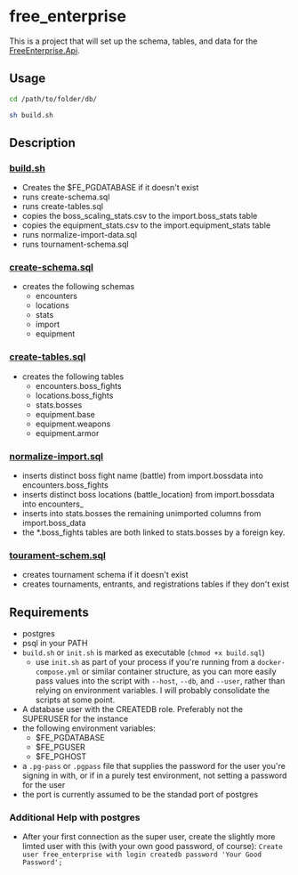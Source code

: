 # free_enterprise

This is a project that will set up the schema, tables, and data for the [FreeEnterprise.Api](https://github.com/Antidale/FreeEnterprise.Api).

## Usage

```sh
cd /path/to/folder/db/

sh build.sh
```

## Description
### [build.sh](./db/build.sh)
* Creates the $FE_PGDATABASE if it doesn't exist
* runs create-schema.sql
* runs create-tables.sql
* copies the boss_scaling_stats.csv to the import.boss_stats table
* copies the equipment_stats.csv to the import.equipment_stats table
* runs normalize-import-data.sql
* runs tournament-schema.sql

### [create-schema.sql](./db/scripts/create-schema.sql)
* creates the following schemas
	* encounters
	* locations
	* stats
	* import
	* equipment

### [create-tables.sql](./db/scripts/create-tables.sql)
* creates the following tables
	* encounters.boss_fights
	* locations.boss_fights
	* stats.bosses
	* equipment.base
	* equipment.weapons
	* equipment.armor

### [normalize-import.sql](./db/scripts/normalize-import.sql)
* inserts distinct boss fight name (battle) from import.bossdata into encounters.boss_fights
* inserts distinct boss locations (battle_location) from import.bossdata into encounters_
* inserts into stats.bosses the remaining unimported columns from import.boss_data
* the *.boss_fights tables are both linked to stats.bosses by a foreign key.

### [tourament-schem.sql](./db/scripts/tournament-schema.sql)
* creates tournament schema if it doesn't exist
* creates tournaments, entrants, and registrations tables if they don't exist

## Requirements
* postgres
* psql in your PATH
* `build.sh` or `init.sh` is marked as executable (`chmod +x build.sql`)
  * use `init.sh` as part of your process if you're running from a `docker-compose.yml` or similar container structure, as you can more easily pass values into the script with `--host`, `--db`, and `--user`, rather than relying on environment variables. I will probably consolidate the scripts at some point.
* A database user with the CREATEDB role. Preferably not the SUPERUSER for the instance
* the following environment variables:
	* $FE_PGDATABASE
	* $FE_PGUSER
	* $FE_PGHOST
* a `.pg-pass` or `.pgpass` file that supplies the password for the user you're signing in with, or if in a purely test environment, not setting a password for the user
* the port is currently assumed to be the standad port of postgres

### Additional Help with postgres
* After your first connection as the super user, create the slightly more limted user with this (with your own good password, of course): `Create user free_enterprise with login createdb password 'Your Good Password';`
